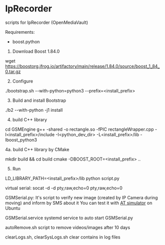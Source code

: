 # IpRecorder
scripts for IpRecorder (OpenMediaVault)

Requirements:
- boost.python


1. Download Boost 1.84.0

wget https://boostorg.jfrog.io/artifactory/main/release/1.84.0/source/boost_1_84_0.tar.gz

2. Configure

./bootstrap.sh --with-python=python3 --prefix=<install_prefix>

3. Build and install Bootstrap

./b2 --with-python -j1 install

4. build C++ library

cd GSMEngine
g++ -shared -o rectangle.so -fPIC rectangleWrapper.cpp -I<install_prefix>/include -I<python_dev_dir> -L<install_prefix>/lib -lboost_python3

4a. build C++ library by CMake

mkdir build && cd build
cmake -DBOOST_ROOT=<install_prefix> ..

5. Run

LD_LIBRARY_PATH=<install_prefix>/lib python script.py

virtual serial:
socat -d -d pty,raw,echo=0 pty,raw,echo=0

GSMSerial.py:
It's script to verify new image (created by IP Camera during moving) and inform by SMS about it
You can test it with [AT simulator](https://github.com/celersms/AT-Emulator) on Ubuntu

GSMSerial.service
systemd service to auto start GSMSerial.py

autoRemove.sh
script to remove videos/images after 10 days

clearLogs.sh, clearSysLogs.sh
clear contains in log files



